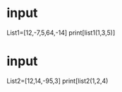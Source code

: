 # input
List1=[12,-7,5,64,-14]
 print[list1(1,3,5)]
# input
List2=[12,14,-95,3]
 print[list2(1,2,4)
